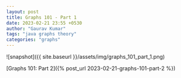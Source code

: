 ```yaml
---
layout: post
title: Graphs 101 - Part 1
date: 2023-02-21 23:55 +0530
author: "Gaurav Kumar"
tags: "java graphs theory"
categories: "graphs"
---
```


![snapshot]({{ site.baseurl }}/assets/img/graphs_101_part_1.png)

[Graphs 101: Part 2]({% post_url 2023-02-21-graphs-101-part-2 %})
